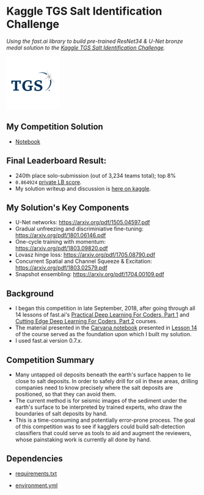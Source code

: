 # Kaggle TGS Salt Identification Challenge
*Using the fast.ai library to build pre-trained ResNet34 & U-Net bronze medal solution to the [Kaggle TGS Salt Identification Challenge](https://www.kaggle.com/c/tgs-salt-identification-challenge/overview).*

<img src="https://github.com/jamesdellinger/kaggle_tgs_salt_identification_challenge/blob/master/images/tgs_comp_logo.png" height="140">

## My Competition Solution
* [Notebook](http://nbviewer.jupyter.org/github/jamesdellinger/kaggle_tgs_salt_identification_challenge/blob/master/kernel_tgs_salt_sub6_unet-ish_resnet34_(best).ipynb)

## Final Leaderboard Result:
* 240th place solo-submission (out of 3,234 teams total); top 8%
* `0.864924` [private LB score](https://www.kaggle.com/c/tgs-salt-identification-challenge/leaderboard).
* My solution writeup and discussion is [here on kaggle](https://www.kaggle.com/c/tgs-salt-identification-challenge/discussion/69136#407359).

## My Solution's Key Components
* U-Net networks: https://arxiv.org/pdf/1505.04597.pdf
* Gradual unfreezing and discriminiative fine-tuning: https://arxiv.org/pdf/1801.06146.pdf
* One-cycle training with momentum: https://arxiv.org/pdf/1803.09820.pdf
* Lovasz hinge loss: https://arxiv.org/pdf/1705.08790.pdf
* Concurrent Spatial and Channel Squeeze & Excitation: https://arxiv.org/pdf/1803.02579.pdf
* Snapshot ensembling: https://arxiv.org/pdf/1704.00109.pdf

## Background
* I began this competition in late September, 2018, after going through all 14 lessons of fast.ai's [Practical Deep Learning For Coders, Part 1](http://course.fast.ai/) and [Cutting Edge Deep Learning For Coders, Part 2](http://course.fast.ai/part2.html) courses.
* The material presented in the [Carvana notebook](https://github.com/fastai/fastai/blob/master/courses/dl2/carvana-unet.ipynb) presented in [Lesson 14](http://course.fast.ai/lessons/lesson14.html) of the course served as the foundation upon which I built my solution.
* I used fast.ai version 0.7.x.

## Competition Summary
* Many untapped oil deposits beneath the earth's surface happen to lie close to salt deposits. In order to safely drill for oil in these areas, drilling companies need to know precisely where the salt deposits are positioned, so that they can avoid them. 
* The current method is for seismic images of the sediment under the earth's surface to be interpreted by trained experts, who draw the boundaries of salt deposits by hand.
* This is a time-consuming and potentially error-prone process. The goal of this competition was to see if kagglers could build salt-detection classifiers that could serve as tools to aid and augment the reviewers, whose painstaking work is currently all done by hand.

## Dependencies
* [requirements.txt](https://github.com/jamesdellinger/kaggle_tgs_salt_identification_challenge/blob/master/requirements.txt)

* [environment.yml](https://github.com/jamesdellinger/kaggle_tgs_salt_identification_challenge/blob/master/exploration.ipynb)